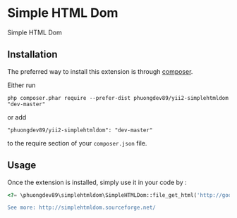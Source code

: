 Simple HTML Dom
===============
Simple HTML Dom

Installation
------------

The preferred way to install this extension is through [composer](http://getcomposer.org/download/).

Either run

```
php composer.phar require --prefer-dist phuongdev89/yii2-simplehtmldom "dev-master"
```

or add

```
"phuongdev89/yii2-simplehtmldom": "dev-master"
```

to the require section of your `composer.json` file.


Usage
-----

Once the extension is installed, simply use it in your code by  :

```php
<?= \phuongdev89\simplehtmldom\SimpleHTMLDom::file_get_html('http://google.com'); ?>```

See more: http://simplehtmldom.sourceforge.net/
